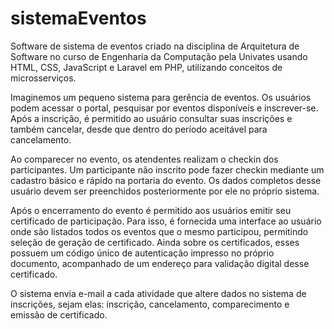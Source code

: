 # sistemaEventos
Software de sistema de eventos criado na disciplina de Arquitetura de Software no curso de Engenharia da Computação pela Univates usando HTML, CSS, JavaScript e Laravel em PHP, utilizando conceitos de microsserviços.

Imaginemos um pequeno sistema para gerência de eventos. Os usuários podem acessar o portal, pesquisar por eventos disponíveis e inscrever-se. Após a inscrição, é permitido ao usuário consultar suas inscrições e também cancelar, desde que dentro do período aceitável para cancelamento.

Ao comparecer no evento, os atendentes realizam o checkin dos participantes. Um participante não inscrito pode fazer checkin mediante um cadastro básico e rápido na portaria do evento. Os dados completos desse usuário devem ser preenchidos posteriormente por ele no próprio sistema.


Após o encerramento do evento é permitido aos usuários emitir seu certificado de participação. Para isso, é fornecida uma interface ao usuário onde são listados todos os eventos que o mesmo participou, permitindo seleção de geração de certificado. Ainda sobre os certificados, esses possuem um código único de autenticação impresso no próprio documento, acompanhado de um endereço para validação digital desse certificado.

O sistema envia e-mail a cada atividade que altere dados no sistema de inscrições, sejam elas: inscrição,
cancelamento, comparecimento e emissão de certificado.